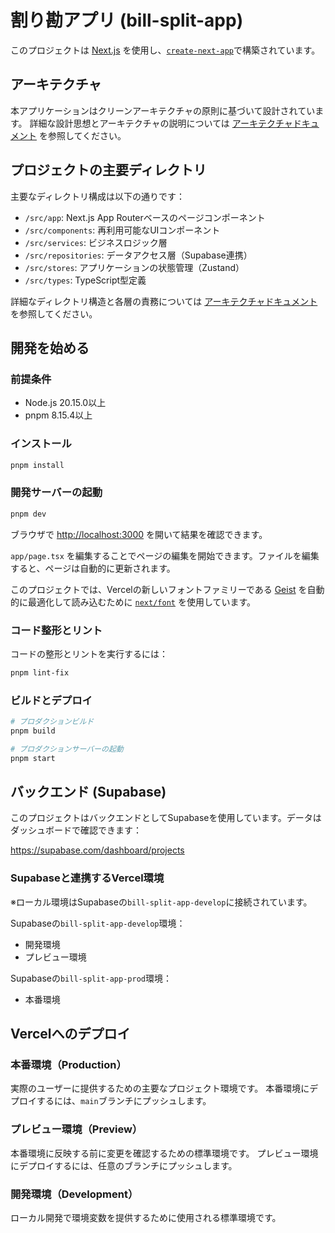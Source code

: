 # 割り勘アプリ (bill-split-app)

このプロジェクトは [Next.js](https://nextjs.org) を使用し、[`create-next-app`](https://nextjs.org/docs/app/api-reference/cli/create-next-app)で構築されています。

## アーキテクチャ

本アプリケーションはクリーンアーキテクチャの原則に基づいて設計されています。
詳細な設計思想とアーキテクチャの説明については [アーキテクチャドキュメント](./docs/architecture.md) を参照してください。

## プロジェクトの主要ディレクトリ

主要なディレクトリ構成は以下の通りです：

- `/src/app`: Next.js App Routerベースのページコンポーネント
- `/src/components`: 再利用可能なUIコンポーネント
- `/src/services`: ビジネスロジック層
- `/src/repositories`: データアクセス層（Supabase連携）
- `/src/stores`: アプリケーションの状態管理（Zustand）
- `/src/types`: TypeScript型定義

詳細なディレクトリ構造と各層の責務については [アーキテクチャドキュメント](./docs/architecture.md) を参照してください。

## 開発を始める

### 前提条件

- Node.js 20.15.0以上
- pnpm 8.15.4以上

### インストール

```bash
pnpm install
```

### 開発サーバーの起動

```bash
pnpm dev
```

ブラウザで [http://localhost:3000](http://localhost:3000) を開いて結果を確認できます。

`app/page.tsx` を編集することでページの編集を開始できます。ファイルを編集すると、ページは自動的に更新されます。

このプロジェクトでは、Vercelの新しいフォントファミリーである [Geist](https://vercel.com/font) を自動的に最適化して読み込むために [`next/font`](https://nextjs.org/docs/app/building-your-application/optimizing/fonts) を使用しています。

### コード整形とリント

コードの整形とリントを実行するには：

```bash
pnpm lint-fix
```

### ビルドとデプロイ

```bash
# プロダクションビルド
pnpm build

# プロダクションサーバーの起動
pnpm start
```

## バックエンド (Supabase)

このプロジェクトはバックエンドとしてSupabaseを使用しています。データはダッシュボードで確認できます：

https://supabase.com/dashboard/projects

### Supabaseと連携するVercel環境

※ローカル環境はSupabaseの`bill-split-app-develop`に接続されています。

Supabaseの`bill-split-app-develop`環境：

- 開発環境
- プレビュー環境

Supabaseの`bill-split-app-prod`環境：

- 本番環境

## Vercelへのデプロイ

### 本番環境（Production）

実際のユーザーに提供するための主要なプロジェクト環境です。
本番環境にデプロイするには、`main`ブランチにプッシュします。

### プレビュー環境（Preview）

本番環境に反映する前に変更を確認するための標準環境です。
プレビュー環境にデプロイするには、任意のブランチにプッシュします。

### 開発環境（Development）

ローカル開発で環境変数を提供するために使用される標準環境です。
